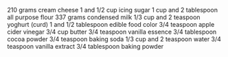 210 grams cream cheese
1 and 1/2 cup icing sugar
1 cup and 2 tablespoon all purpose flour
337 grams condensed milk
1/3 cup and 2 teaspoon yoghurt (curd)
1 and 1/2 tablespoon edible food color
3/4 teaspoon apple cider vinegar
3/4 cup butter
3/4 teaspoon vanilla essence
3/4 tablespoon cocoa powder
3/4 teaspoon baking soda
1/3 cup and 2 teaspoon water
3/4 teaspoon vanilla extract
3/4 tablespoon baking powder